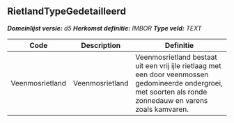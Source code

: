 ﻿## RietlandTypeGedetailleerd

*__Domeinlijst versie:__ d5*
*__Herkomst definitie:__ IMBOR*
*__Type veld:__ TEXT*

|__Code__ |__Description__ |__Definitie__	|
|	---	|	---	|   ---	| 
| Veenmosrietland | Veenmosrietland | Veenmosrietland bestaat uit een vrij ijle rietlaag met een door veenmossen gedomineerde ondergroei, met soorten als ronde zonnedauw en varens zoals kamvaren. |
